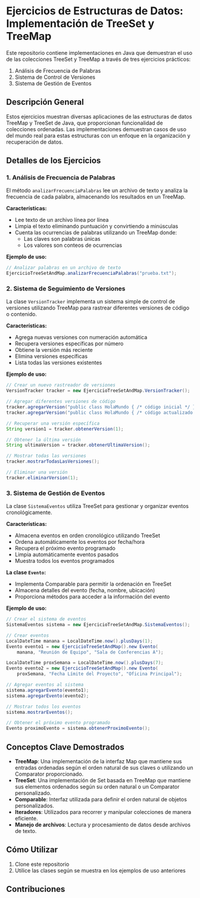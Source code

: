 # Ejercicios de Estructuras de Datos: Implementación de TreeSet y TreeMap

Este repositorio contiene implementaciones en Java que demuestran el uso de las colecciones TreeSet y TreeMap a través de tres ejercicios prácticos:

1. Análisis de Frecuencia de Palabras
2. Sistema de Control de Versiones
3. Sistema de Gestión de Eventos

## Descripción General

Estos ejercicios muestran diversas aplicaciones de las estructuras de datos TreeMap y TreeSet de Java, que proporcionan funcionalidad de colecciones ordenadas. Las implementaciones demuestran casos de uso del mundo real para estas estructuras con un enfoque en la organización y recuperación de datos.

## Detalles de los Ejercicios

### 1. Análisis de Frecuencia de Palabras

El método `analizarFrecuenciaPalabras` lee un archivo de texto y analiza la frecuencia de cada palabra, almacenando los resultados en un TreeMap.

**Características:**
- Lee texto de un archivo línea por línea
- Limpia el texto eliminando puntuación y convirtiendo a minúsculas
- Cuenta las ocurrencias de palabras utilizando un TreeMap donde:
  - Las claves son palabras únicas
  - Los valores son conteos de ocurrencias

**Ejemplo de uso:**
```java
// Analizar palabras en un archivo de texto
EjercicioTreeSetAndMap.analizarFrecuenciaPalabras("prueba.txt");
```

### 2. Sistema de Seguimiento de Versiones

La clase `VersionTracker` implementa un sistema simple de control de versiones utilizando TreeMap para rastrear diferentes versiones de código o contenido.

**Características:**
- Agrega nuevas versiones con numeración automática
- Recupera versiones específicas por número
- Obtiene la versión más reciente
- Elimina versiones específicas
- Lista todas las versiones existentes

**Ejemplo de uso:**
```java
// Crear un nuevo rastreador de versiones
VersionTracker tracker = new EjercicioTreeSetAndMap.VersionTracker();

// Agregar diferentes versiones de código
tracker.agregarVersion("public class HolaMundo { /* código inicial */ }");
tracker.agregarVersion("public class HolaMundo { /* código actualizado */ }");

// Recuperar una versión específica
String version1 = tracker.obtenerVersion(1);

// Obtener la última versión
String ultimaVersion = tracker.obtenerUltimaVersion();

// Mostrar todas las versiones
tracker.mostrarTodasLasVersiones();

// Eliminar una versión
tracker.eliminarVersion(1);
```

### 3. Sistema de Gestión de Eventos

La clase `SistemaEventos` utiliza TreeSet para gestionar y organizar eventos cronológicamente.

**Características:**
- Almacena eventos en orden cronológico utilizando TreeSet
- Ordena automáticamente los eventos por fecha/hora
- Recupera el próximo evento programado
- Limpia automáticamente eventos pasados
- Muestra todos los eventos programados

**La clase `Evento`:**
- Implementa Comparable para permitir la ordenación en TreeSet
- Almacena detalles del evento (fecha, nombre, ubicación)
- Proporciona métodos para acceder a la información del evento

**Ejemplo de uso:**
```java
// Crear el sistema de eventos
SistemaEventos sistema = new EjercicioTreeSetAndMap.SistemaEventos();

// Crear eventos
LocalDateTime manana = LocalDateTime.now().plusDays(1);
Evento evento1 = new EjercicioTreeSetAndMap().new Evento(
    manana, "Reunión de Equipo", "Sala de Conferencias A");

LocalDateTime proxSemana = LocalDateTime.now().plusDays(7);
Evento evento2 = new EjercicioTreeSetAndMap().new Evento(
    proxSemana, "Fecha Límite del Proyecto", "Oficina Principal");

// Agregar eventos al sistema
sistema.agregarEvento(evento1);
sistema.agregarEvento(evento2);

// Mostrar todos los eventos
sistema.mostrarEventos();

// Obtener el próximo evento programado
Evento proximoEvento = sistema.obtenerProximoEvento();
```

## Conceptos Clave Demostrados

- **TreeMap**: Una implementación de la interfaz Map que mantiene sus entradas ordenadas según el orden natural de sus claves o utilizando un Comparator proporcionado.
- **TreeSet**: Una implementación de Set basada en TreeMap que mantiene sus elementos ordenados según su orden natural o un Comparator personalizado.
- **Comparable**: Interfaz utilizada para definir el orden natural de objetos personalizados.
- **Iteradores**: Utilizados para recorrer y manipular colecciones de manera eficiente.
- **Manejo de archivos**: Lectura y procesamiento de datos desde archivos de texto.


## Cómo Utilizar

1. Clone este repositorio
2. Utilice las clases según se muestra en los ejemplos de uso anteriores

## Contribuciones

